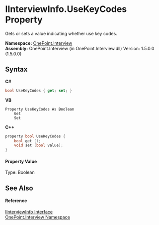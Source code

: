 # IInterviewInfo.UseKeyCodes Property 
 

Gets or sets a value indicating whether use key codes.

**Namespace:**&nbsp;<a href="N_OnePoint_Interview">OnePoint.Interview</a><br />**Assembly:**&nbsp;OnePoint.Interview (in OnePoint.Interview.dll) Version: 1.5.0.0 (1.5.0.0)

## Syntax

**C#**<br />
``` C#
bool UseKeyCodes { get; set; }
```

**VB**<br />
``` VB
Property UseKeyCodes As Boolean
	Get
	Set
```

**C++**<br />
``` C++
property bool UseKeyCodes {
	bool get ();
	void set (bool value);
}
```


#### Property Value
Type: Boolean

## See Also


#### Reference
<a href="T_OnePoint_Interview_IInterviewInfo">IInterviewInfo Interface</a><br /><a href="N_OnePoint_Interview">OnePoint.Interview Namespace</a><br />
